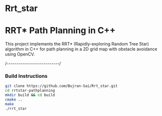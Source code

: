 # Rrt_star
# RRT* Path Planning in C++

This project implements the RRT* (Rapidly-exploring Random Tree Star) algorithm in C++ for path planning in a 2D grid map with 
obstacle avoidance using OpenCV.

/*---------------------------*/
### Build Instructions

```bash
git clone https://github.com/Bujran-Sai/Rrt_star.git
cd rrtstar-pathplanning
mkdir build && cd build
cmake ..
make
./rrt_star

